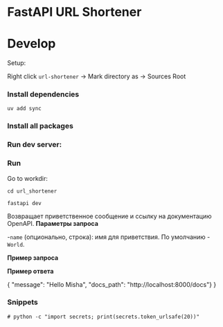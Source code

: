# FastAPI URL Shortener

# Develop

Setup:

Right click `url-shortener` -> Mark directory as -> Sources Root

### Install dependencies

```shell
uv add sync
```

### Install all packages

### Run dev server:

### Run

Go to workdir:

```shell
cd url_shortener
```

```shell
fastapi dev
```

Возвращает приветственное сообщение и ссылку на документацию OpenAPI.
**Параметры запроса**

-`name` (опционально, строка): имя для приветствия. По умолчанию - `World`.

**Пример запроса**

**Пример ответа**

{
"message": "Hello Misha",
"docs_path": "http://localhost:8000/docs"}
}

### Snippets

```shell
# python -c "import secrets; print(secrets.token_urlsafe(20))"
```
